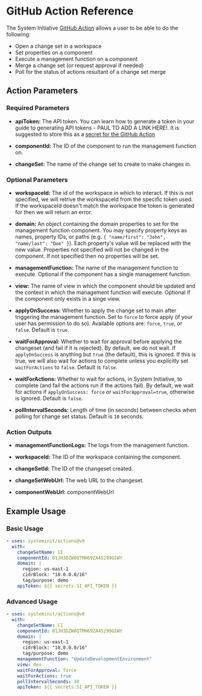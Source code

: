 # GitHub Action Reference

The System Initiative [GitHub Action](https://github.com/systeminit/actions)
allows a user to be able to do the following:

- Open a change set in a workspace
- Set properties on a component
- Execute a management function on a component
- Merge a change set (or request approval if needed)
- Poll for the status of actions resultant of a change set merge

## Action Parameters

### Required Parameters

- **apiToken:** The API token. You can learn how to generate a token in your
  guide to generating API tokens - PAUL TO ADD A LINK HERE!. It is suggested to
  store this as a
  [secret for the GitHub Action](https://docs.github.com/en/actions/security-for-github-actions/security-guides/using-secrets-in-github-actions)

- **componentId:** The ID of the component to run the management function on.

- **changeSet:** The name of the change set to create to make changes in.

### Optional Parameters

- **workspaceId:** The id of the workspace in which to interact. If this is not
  specified, we will retrive the workspaceId from the specific token used. If
  the workspaceId doesn't match the workspace the token is generated for then we
  will return an error.

- **domain:** An object containing the domain properties to set for the
  management function component. You may specify property keys as names,
  property IDs, or paths (e.g. `{ "name/first": "John", "name/last": "Doe" }`).
  Each property's value will be replaced with the new value. Properties not
  specified will not be changed in the component. If not specified then no
  properties will be set.

- **managementFunction:** The name of the management function to execute.
  Optional if the component has a single management function.

- **view:** The name of view in which the component should be updated and the
  context in which the management function will execute. Optional if the
  component only exists in a singe view.

- **applyOnSuccess:** Whether to apply the change set to main after triggering
  the management function. Set to `force` to force apply (if your user has
  permission to do so). Available options are: `force`, `true`, or `false`.
  Default is `true`.

- **waitForApproval:** Whether to wait for approval before applying the
  changeset (and fail if it is rejected). By default, we do not wait. If
  `applyOnSuccess` is anything but `true` (the default), this is ignored. If
  this is true, we will also wait for actions to complete unless you explicitly
  set `waitForActions` to `false`. Default is `false`.

- **waitForActions:** Whether to wait for actions, in System Initiative, to
  complete (and fail the actions run if the actions fail). By default, we wait
  for actions if `applyOnSuccess: force` or `waitForApproval=true`, otherwise is
  ignored. Default is `false`.

- **pollIntervalSeconds:** Length of time (in seconds) between checks when
  polling for change set status. Default is `10` seconds.

### Action Outputs

- **managementFunctionLogs:** The logs from the management function.

- **workspaceId:** The ID of the workspace containing the component.

- **changeSetId:** The ID of the changeset created.

- **changeSetWebUrl:** The web URL to the changeset.

- **componentWebUrl:** componentWebUrl

## Example Usage

### Basic Usage

```yaml
- uses: systeminit/actions@v0
  with:
    changeSetName: CI
    componentId: 01JH3DZW0QTMH69ZA45299GSWY
    domain: |
      region: us-east-1
      cidrBlock: "10.0.0.0/16"
      tag/purpose: demo
    apiToken: ${{ secrets.SI_API_TOKEN }}
```

### Advanced Usage

```yaml
- uses: systeminit/actions@v0
  with:
    changeSetName: CI
    componentId: 01JH3DZW0QTMH69ZA45299GSWY
    domain: |
      region: us-east-1
      cidrBlock: "10.0.0.0/16"
      tag/purpose: demo
    managementFunction: "UpdateDevelopmentEnvironment"
    view: dev
    waitForApproval: force
    waitForActions: true
    pollIntervalSeconds: 30
    apiToken: ${{ secrets.SI_API_TOKEN }}
```
